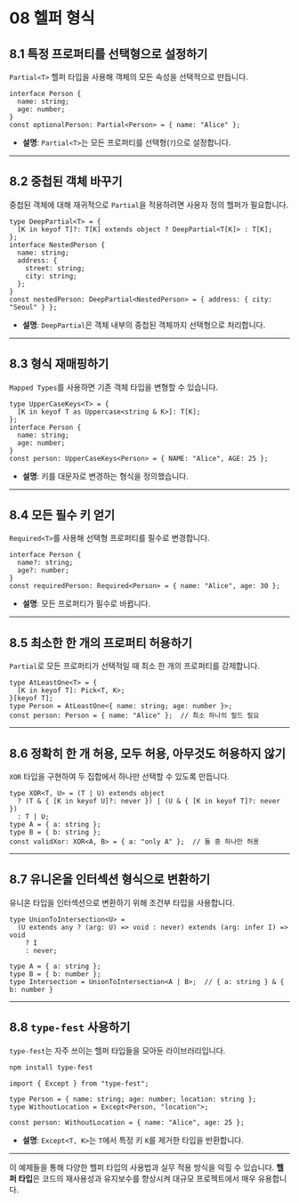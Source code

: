 # 08 헬퍼 형식

## **8.1 특정 프로퍼티를 선택형으로 설정하기**

`Partial<T>` 헬퍼 타입을 사용해 객체의 모든 속성을 선택적으로 만듭니다.

```tsx
interface Person {
  name: string;
  age: number;
}
const optionalPerson: Partial<Person> = { name: "Alice" };

```

- **설명**: `Partial<T>`는 모든 프로퍼티를 선택형(`?`)으로 설정합니다.

---

## **8.2 중첩된 객체 바꾸기**

중첩된 객체에 대해 재귀적으로 `Partial`을 적용하려면 사용자 정의 헬퍼가 필요합니다.

```tsx
type DeepPartial<T> = {
  [K in keyof T]?: T[K] extends object ? DeepPartial<T[K]> : T[K];
};
interface NestedPerson {
  name: string;
  address: {
    street: string;
    city: string;
  };
}
const nestedPerson: DeepPartial<NestedPerson> = { address: { city: "Seoul" } };

```

- **설명**: `DeepPartial`은 객체 내부의 중첩된 객체까지 선택형으로 처리합니다.

---

## **8.3 형식 재매핑하기**

`Mapped Types`를 사용하면 기존 객체 타입을 변형할 수 있습니다.

```tsx
type UpperCaseKeys<T> = {
  [K in keyof T as Uppercase<string & K>]: T[K];
};
interface Person {
  name: string;
  age: number;
}
const person: UpperCaseKeys<Person> = { NAME: "Alice", AGE: 25 };

```

- **설명**: 키를 대문자로 변경하는 형식을 정의했습니다.

---

## **8.4 모든 필수 키 얻기**

`Required<T>`를 사용해 선택형 프로퍼티를 필수로 변경합니다.

```tsx
interface Person {
  name?: string;
  age?: number;
}
const requiredPerson: Required<Person> = { name: "Alice", age: 30 };

```

- **설명**: 모든 프로퍼티가 필수로 바뀝니다.

---

## **8.5 최소한 한 개의 프로퍼티 허용하기**

`Partial`로 모든 프로퍼티가 선택적일 때 최소 한 개의 프로퍼티를 강제합니다.

```tsx
type AtLeastOne<T> = {
  [K in keyof T]: Pick<T, K>;
}[keyof T];
type Person = AtLeastOne<{ name: string; age: number }>;
const person: Person = { name: "Alice" };  // 최소 하나의 필드 필요

```

---

## **8.6 정확히 한 개 허용, 모두 허용, 아무것도 허용하지 않기**

`XOR` 타입을 구현하여 두 집합에서 하나만 선택할 수 있도록 만듭니다.

```tsx
type XOR<T, U> = (T | U) extends object
  ? (T & { [K in keyof U]?: never }) | (U & { [K in keyof T]?: never })
  : T | U;
type A = { a: string };
type B = { b: string };
const validXor: XOR<A, B> = { a: "only A" };  // 둘 중 하나만 허용

```

---

## **8.7 유니온을 인터섹션 형식으로 변환하기**

유니온 타입을 인터섹션으로 변환하기 위해 조건부 타입을 사용합니다.

```tsx
type UnionToIntersection<U> =
  (U extends any ? (arg: U) => void : never) extends (arg: infer I) => void
    ? I
    : never;

type A = { a: string };
type B = { b: number };
type Intersection = UnionToIntersection<A | B>;  // { a: string } & { b: number }

```

---

## **8.8 `type-fest` 사용하기**

`type-fest`는 자주 쓰이는 헬퍼 타입들을 모아둔 라이브러리입니다.

```bash
npm install type-fest

```

```tsx
import { Except } from "type-fest";

type Person = { name: string; age: number; location: string };
type WithoutLocation = Except<Person, "location">;

const person: WithoutLocation = { name: "Alice", age: 25 };

```

- **설명**: `Except<T, K>`는 `T`에서 특정 키 `K`를 제거한 타입을 반환합니다.

---

이 예제들을 통해 다양한 헬퍼 타입의 사용법과 실무 적용 방식을 익힐 수 있습니다. **헬퍼 타입**은 코드의 재사용성과 유지보수를 향상시켜 대규모 프로젝트에서 매우 유용합니다.
